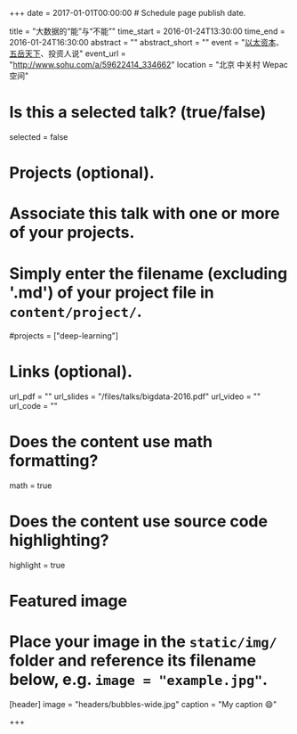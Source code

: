 +++
date = 2017-01-01T00:00:00  # Schedule page publish date.

title = "大数据的“能”与“不能”"
time_start = 2016-01-24T13:30:00
time_end = 2016-01-24T16:30:00
abstract = ""
abstract_short = ""
event = "[以太资本](https://www.ethercap.com/)、[五岳天下](http://www.n5capital.com/)、投资人说"
event_url = "http://www.sohu.com/a/59622414_334662"
location = "北京 中关村 Wepac空间"

# Is this a selected talk? (true/false)
selected = false

# Projects (optional).
#   Associate this talk with one or more of your projects.
#   Simply enter the filename (excluding '.md') of your project file in `content/project/`.
#projects = ["deep-learning"]

# Links (optional).
url_pdf = ""
url_slides = "/files/talks/bigdata-2016.pdf"
url_video = ""
url_code = ""

# Does the content use math formatting?
math = true

# Does the content use source code highlighting?
highlight = true

# Featured image
# Place your image in the `static/img/` folder and reference its filename below, e.g. `image = "example.jpg"`.
[header]
image = "headers/bubbles-wide.jpg"
caption = "My caption :smile:"

+++


